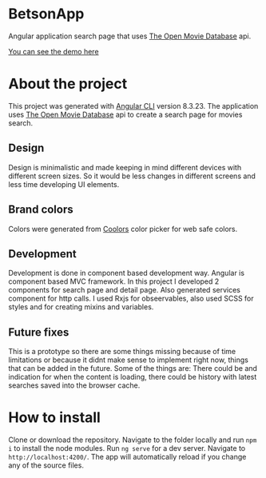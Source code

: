 # BetsonApp

Angular application search page that uses [The Open Movie Database](http://www.omdbapi.com/) api.

[You can see the demo here](http://sad-benz-ff86d6.netlify.com/)

# About the project

This project was generated with [Angular CLI](https://github.com/angular/angular-cli) version 8.3.23.
The application uses [The Open Movie Database](http://www.omdbapi.com/) api to create a search page for movies search.

## Design

Design is minimalistic and made keeping in mind different devices with different screen sizes. 
So it would be less changes in different screens and less time developing UI elements.

## Brand colors

Colors were generated from [Coolors](https://coolors.co/) color picker for web safe colors.

## Development

Development is done in component based development way. Angular is component based MVC framework.
In this project I developed 2 components for search page and detail page. Also generated services component for http calls.
I used Rxjs for obseervables, also used SCSS for styles and for creating mixins and variables. 

## Future fixes

This is a prototype so there are some things missing because of time limitations or because it didnt make sense to implement right now, things that can be added in the future.
Some of the things are: There could be and indication for when the content is loading, there could be history with latest searches saved into the browser cache.

# How to install

Clone or download the repository. Navigate to the folder locally and run `npm i` to install the node modules.
Run `ng serve` for a dev server. Navigate to `http://localhost:4200/`. The app will automatically reload if you change any of the source files.
